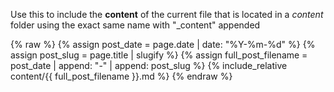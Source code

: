 Use this to include the **content** of the current file that is located in a *content* folder using the exact same name with "_content" appended


{% raw %}
{% assign post_date = page.date | date: "%Y-%m-%d" %}
{% assign post_slug = page.title | slugify %}
{% assign full_post_filename = post_date | append: "-" | append: post_slug %} 
{% include_relative content/{{ full_post_filename }}.md %}
{% endraw %}